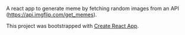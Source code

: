 A react app to generate meme by fetching random images from an API (https://api.imgflip.com/get_memes).

This project was bootstrapped with [Create React App](https://github.com/facebook/create-react-app).

